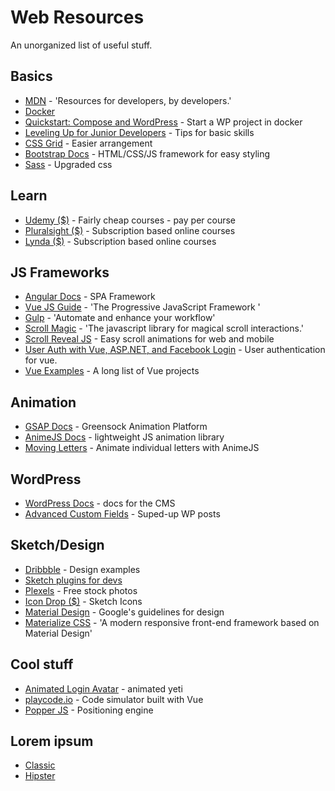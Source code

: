 # Web Resources
An unorganized list of useful stuff.

## Basics
* [MDN](https://developer.mozilla.org/en-US/) - 'Resources for developers, by developers.'
* [Docker](https://www.docker.com/)
* [Quickstart: Compose and WordPress](https://docs.docker.com/compose/wordpress/) - Start a WP project in docker
* [Leveling Up for Junior Developers](https://24ways.org/2017/levelling-up-for-junior-developers/) - Tips for basic skills
* [CSS Grid](https://cssgrid.io/) - Easier arrangement
* [Bootstrap Docs](https://getbootstrap.com/docs/4.0/getting-started/introduction/) - HTML/CSS/JS framework for easy styling
* [Sass](https://sass-lang.com/) - Upgraded css
<!-- * []() - Description -->

## Learn
* [Udemy ($)](https://www.udemy.com/) - Fairly cheap courses - pay per course
* [Pluralsight ($)](https://www.pluralsight.com/) - Subscription based online courses
* [Lynda ($)](https://www.lynda.com/) - Subscription based online courses
<!-- * []() - Description -->


## JS Frameworks
* [Angular Docs](https://angular.io/docs) - SPA Framework
* [Vue JS Guide](https://vuejs.org/v2/guide/) - 'The Progressive JavaScript Framework '
* [Gulp](https://gulpjs.com/) - 'Automate and enhance your workflow'
* [Scroll Magic](http://scrollmagic.io/) - 'The javascript library for magical scroll interactions.'
* [Scroll Reveal JS](https://scrollrevealjs.org/) - Easy scroll animations for web and mobile
* [User Auth with Vue, ASP.NET, and Facebook Login](https://fullstackmark.com/post/16/user-authentication-with-vuejs-aspnet-core-2-and-facebook-login) - User authentication for vue.
* [Vue Examples](https://github.com/vuejs/awesome-vue) - A long list of Vue projects
<!-- * []() - Description -->

## Animation
* [GSAP Docs](https://greensock.com/docs) - Greensock Animation Platform
* [AnimeJS Docs](http://animejs.com/documentation/) - lightweight JS animation library
* [Moving Letters](http://tobiasahlin.com/moving-letters/#) - Animate individual letters with AnimeJS
<!-- * []() - Description -->

## WordPress
* [WordPress Docs](https://codex.wordpress.org/) - docs for the CMS
* [Advanced Custom Fields](https://www.advancedcustomfields.com/) - Suped-up WP posts
<!-- * []() - Description -->

## Sketch/Design
* [Dribbble](https://dribbble.com/) - Design examples
* [Sketch plugins for devs](https://codegeekz.com/15-best-sketch-plugins-for-developers/)
* [Plexels](https://www.pexels.com/) - Free stock photos
* [Icon Drop ($)](https://iconscout.com/icondrop) - Sketch Icons
* [Material Design](https://material.io/guidelines/#) - Google's guidelines for design
* [Materialize CSS](http://materializecss.com) - 'A modern responsive front-end framework based on Material Design'
<!-- * []() - Description -->

## Cool stuff
* [Animated Login Avatar](https://codepen.io/dsenneff/pen/QajVxO?editors=1010) - animated yeti
* [playcode.io](https://playcode.io/) - Code simulator built with Vue
* [Popper JS](https://popper.js.org) - Positioning engine
<!-- * []() - Description -->

## Lorem ipsum
* [Classic](https://www.lipsum.com/)
* [Hipster](https://hipsum.co/?paras=5&type=hipster-centric)
<!-- * []() - Description -->
